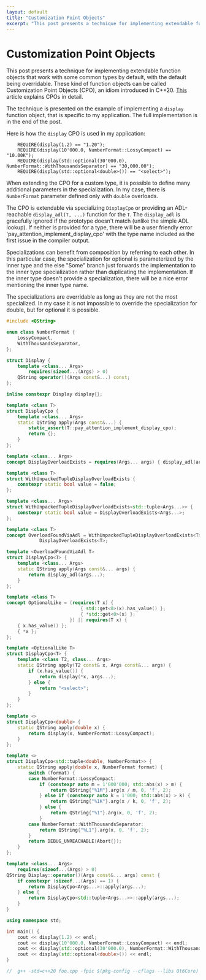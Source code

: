 ```yaml
---
layout: default
title: "Customization Point Objects"
excerpt: "This post presents a technique for implementing extendable function objects that work with some common types by default, with the default being overridable. These kind of function objects can be called Customization Point Objects (CPO), an idiom introduced in C++20"
---
```


# Customization Point Objects

This post presents a technique for implementing extendable function objects that work with some common types by default, with the default being overridable. These kind of function objects can be called Customization Point Objects (CPO), an idiom introduced in C++20. [This](https://brevzin.github.io/c++/2020/12/19/cpo-niebloid/) article explains CPOs in detail.

The technique is presented on the example of implementing a `display` function object, that is specific to my application. The full implementation is in the end of the post.

Here is how the `display` CPO is used in my application:
```
    REQUIRE(display(1.2) == "1.20");
    REQUIRE(display(10'000.0, NumberFormat::LossyCompact) == "10.00K");
    REQUIRE(display(std::optional(30'000.0), NumberFormat::WithThousandsSeparator) == "30,000.00");
    REQUIRE(display(std::optional<double>()) == "<select>");
```

When extending the CPO for a custom type, it is possible to define many additional parameters in the specialization. In my case, there is `NumberFormat` parameter defined only with `double` overloads.

The CPO is extendable via specializing `DisplayCpo` or providing an ADL-reachable `display_adl(T, ...)` function for the `T`. The `display_adl` is gracefully ignored if the prototype doesn't match (unlike the simple ADL lookup). If neither is provided for a type, there will be a user friendly error 'pay_attention_implement_display_cpo' with the type name included as the first issue in the compiler output.

Specializations can benefit from composition by referring to each other. In this particular case, the specialization for optional is parameterized by the inner type and the else "Some" branch just forwards the implementation to the inner type specialization rather than duplicating the implementation. If the inner type doesn't provide a specialization, there will be a nice error mentioning the inner type name.

The specializations are overridable as long as they are not the most specialized. In my case it is not impossible to override the specialization for double, but for optional it is possible.

```cpp
#include <QString>

enum class NumberFormat {
    LossyCompact,
    WithThousandsSeparator,
};

struct Display {
    template <class... Args>
        requires(sizeof...(Args) > 0)
    QString operator()(Args const&...) const;
};

inline constexpr Display display{};

template <class T>
struct DisplayCpo {
    template <class... Args>
    static QString apply(Args const&...) {
        static_assert(T::pay_attention_implement_display_cpo);
        return {};
    }
};

template <class... Args>
concept DisplayOverloadExists = requires(Args... args) { display_adl(args...); };

template <class T>
struct WithUnpackedTupleDisplayOverloadExists {
    constexpr static bool value = false;
};

template <class... Args>
struct WithUnpackedTupleDisplayOverloadExists<std::tuple<Args...>> {
    constexpr static bool value = DisplayOverloadExists<Args...>;
};

template <class T>
concept OverloadFoundViaAdl = WithUnpackedTupleDisplayOverloadExists<T>::value || 
            DisplayOverloadExists<T>;

template <OverloadFoundViaAdl T>
struct DisplayCpo<T> {
    template <class... Args>
    static QString apply(Args const&... args) {
        return display_adl(args...);
    }
};

template <class T>
concept OptionalLike = (requires(T x) {
                           { std::get<0>(x).has_value() };
                           { *std::get<0>(x) };
                       }) || requires(T x) {
    { x.has_value() };
    { *x };
};

template <OptionalLike T>
struct DisplayCpo<T> {
    template <class T2, class... Args>
    static QString apply(T2 const& x, Args const&... args) {
        if (x.has_value()) {
            return display(*x, args...);
        } else {
            return "<select>";
        }
    }
};

template <>
struct DisplayCpo<double> {
    static QString apply(double x) {
        return display(x, NumberFormat::LossyCompact);
    }
};

template <>
struct DisplayCpo<std::tuple<double, NumberFormat>> {
    static QString apply(double x, NumberFormat format) {
        switch (format) {
        case NumberFormat::LossyCompact:
            if (constexpr auto m = 1'000'000; std::abs(x) > m) {
                return QString{"%1M"}.arg(x / m, 0, 'f', 2);
            } else if (constexpr auto k = 1'000; std::abs(x) > k) {
                return QString{"%1K"}.arg(x / k, 0, 'f', 2);
            } else {
                return QString{"%1"}.arg(x, 0, 'f', 2);
            }
        case NumberFormat::WithThousandsSeparator:
            return QString{"%L1"}.arg(x, 0, 'f', 2);
        }
        return DEBUG_UNREACHABLE(Abort{});
    }
};

template <class... Args>
    requires(sizeof...(Args) > 0)
QString Display::operator()(Args const&... args) const {
    if constexpr (sizeof...(Args) == 1) {
        return DisplayCpo<Args...>::apply(args...);
    } else {
        return DisplayCpo<std::tuple<Args...>>::apply(args...);
    }
}

using namespace std;

int main() {
    cout << display(1.2) << endl;
    cout << display(10'000.0, NumberFormat::LossyCompact) << endl;
    cout << display(std::optional(30'000.0), NumberFormat::WithThousandsSeparator) << endl;
    cout << display(std::optional<double>()) << endl;
}

//  g++ -std=c++20 foo.cpp -fpic $(pkg-config --cflags --libs Qt6Core)
```
